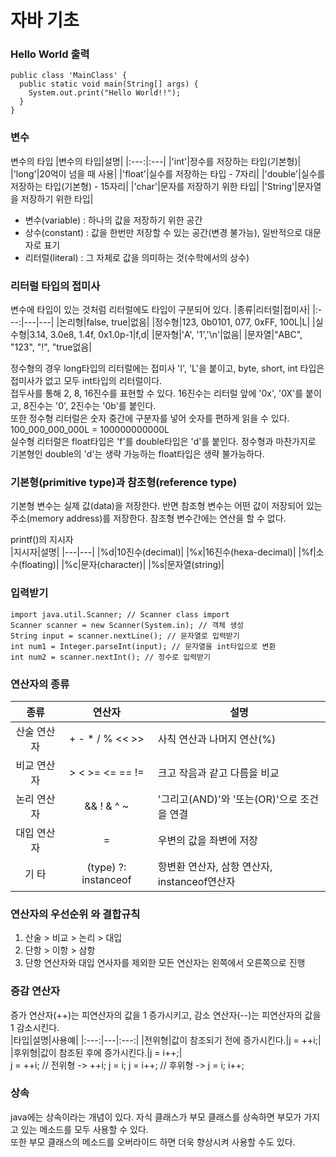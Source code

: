 # 자바 기초
### Hello World 출력
    public class 'MainClass' {
      public static void main(String[] args) {
        System.out.print("Hello World!!");
      }
    }
### 변수
변수의 타입
|변수의 타입|설명|
|:---:|:---|
|'int'|정수를 저장하는 타입(기본형)|
|'long'|20억이 넘을 때 사용|
|'float'|실수를 저장하는 타입 - 7자리|
|'double'|실수를 저장하는 타입(기본형) - 15자리|
|'char'|문자를 저장하기 위한 타입|
|'String'|문자열을 저장하기 위한 타입|  
- 변수(variable) : 하나의 값을 저장하기 위한 공간
- 상수(constant) : 값을 한번만 저장할 수 있는 공간(변경 불가능), 일반적으로 대문자로 표기
- 리터럴(literal) : 그 자체로 값을 의미하는 것(수학에서의 상수)
### 리터럴 타입의 접미사
변수에 타입이 있는 것처럼 리터럴에도 타입이 구분되어 있다.
|종류|리터럴|접미사|
|:---:|---|---|
|논리형|false, true|없음|
|정수형|123, 0b0101, 077, 0xFF, 100L|L|
|실수형|3.14, 3.0e8, 1.4f, 0x1.0p-1|f,d|
|문자형|'A', '1','\n'|없음|
|문자열|"ABC", "123", "!", "true없음|
  
정수형의 경우 long타입의 리터럴에는 접미사 'l', 'L'을 붙이고, byte, short, int 타입은 접미사가 없고 모두 int타입의 리터럴이다.  
접두사를 통해 2, 8, 16진수를 표현할 수 있다. 16진수는 리터럴 앞에 '0x', '0X'를 붙이고, 8진수는 '0', 2진수는 '0b'를 붙인다.  
또한 정수형 리터럴은 숫자 중간에 구분자를 넣어 숫자를 편하게 읽을 수 있다. 100_000_000_000L = 100000000000L  
실수형 리터럴은 float타입은 'f'를 double타입은 'd'를 붙인다. 정수형과 마찬가지로 기본형인 double의 'd'는 생략 가능하는 float타입은 생략 불가능하다.  
### 기본형(primitive type)과 참조형(reference type)
기본형 변수는 실제 값(data)을 저장한다. 반면 참조형 변수는 어떤 값이 저장되어 있는 주소(memory address)를 저장한다. 참조형 변수간에는 연산을 할 수 없다.  

printf()의 지시자  
|지시자|설명|
|---|---|
|%d|10진수(decimal)|
|%x|16진수(hexa-decimal)|
|%f|소수(floating)|
|%c|문자(character)|
|%s|문자열(string)|  
  
### 입력받기  
    import java.util.Scanner; // Scanner class import
    Scanner scanner = new Scanner(System.in); // 객체 생성
    String input = scanner.nextLine(); // 문자열로 입력받기
    int num1 = Integer.parseInt(input); // 문자열을 int타입으로 변환
    int num2 = scanner.nextInt(); // 정수로 입력받기  
### 연산자의 종류
|종류|연산자|설명|
|:---:|:---:|---|
|산술 연산자| + - * / % << >>|사칙 연산과 나머지 연산(%)|
|비교 연산자|> < >= <= == != |크고 작음과 같고 다름을 비교|
|논리 연산자|&& ! & ^ ~ |'그리고(AND)'와 '또는(OR)'으로 조건을 연결|
|대입 연산자|=|우변의 값을 좌변에 저장|
|기 타|(type) ?: instanceof|항변환 연산자, 삼항 연산자, instanceof연산자|  
### 연산자의 우선순위 와 결합규칙
1. 산술 > 비교 > 논리 > 대입
2. 단항 > 이항 > 삼항
3. 단항 연산자와 대입 연사자를 제외한 모든 연산자는 왼쪽에서 오른쪽으로 진행  
### 증감 연산자
증가 연산자(++)는 피연산자의 값을 1 증가시키고, 감소 연산자(--)는 피연산자의 값을 1 감소시킨다.  
|타입|설명|사용예|
|:---:|---|:---:|
|전위형|값이 참조되기 전에 증가시킨다.|j = ++i;|
|후위형|값이 참조된 후에 증가시킨다.|j = i++;|  
    j = ++i; // 전위형 -> ++i; j = i;
    j = i++; // 후위형 -> j = i; i++;
### 상속
java에는 상속이라는 개념이 있다. 자식 클래스가 부모 클래스를 상속하면 부모가 가지고 있는 메소드를 모두 사용할 수 있다.  
또한 부모 클래스의 메소드를 오버라이드 하면 더욱 향상시켜 사용할 수도 있다.
